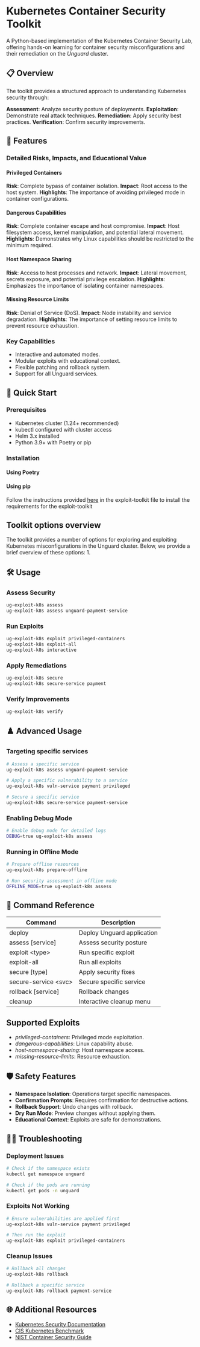 # Kubernetes Container Security Toolkit

A Python-based implementation of the Kubernetes Container Security Lab, offering hands-on learning for container security misconfigurations and their remediation on the *Unguard* cluster.

## 📋 Overview

The toolkit provides a structured approach to understanding Kubernetes security through:

**Assessment**: Analyze security posture of deployments.
**Exploitation**: Demonstrate real attack techniques.
**Remediation**: Apply security best practices.
**Verification**: Confirm security improvements.

## 🔑 Features

### Detailed Risks, Impacts, and Educational Value

#### Privileged Containers

**Risk**: Complete bypass of container isolation.
**Impact**: Root access to the host system.
**Highlights**: The importance of avoiding privileged mode in container configurations.

#### Dangerous Capabilities

**Risk**: Complete container escape and host compromise.
**Impact**: Host filesystem access, kernel manipulation, and potential lateral movement.
**Highlights**: Demonstrates why Linux capabilities should be restricted to the minimum required.

#### Host Namespace Sharing

**Risk**: Access to host processes and network.
**Impact**: Lateral movement, secrets exposure, and potential privilege escalation.
**Highlights**: Emphasizes the importance of isolating container namespaces.

#### Missing Resource Limits

**Risk**: Denial of Service (DoS).
**Impact**: Node instability and service degradation.
**Highlights**: The importance of setting resource limits to prevent resource exhaustion.

### Key Capabilities

- Interactive and automated modes.
- Modular exploits with educational context.
- Flexible patching and rollback system.
- Support for all Unguard services.

## 🚀 Quick Start

### Prerequisites

- Kubernetes cluster (1.24+ recommended)
- kubectl configured with cluster access
- Helm 3.x installed
- Python 3.9+ with Poetry or pip

### Installation

#### Using Poetry

#### Using pip

Follow the instructions provided [here](../../../INSTALL.md) in the exploit-toolkit file to install the requirements for the exploit-toolkit

## Toolkit options overview

The toolkit provides a number of options for exploring and exploiting Kubernetes misconfigurations in the Unguard cluster. Below, we provide a brief overview of these options:
1. 

## 🛠️ Usage

### Assess Security

```bash
ug-exploit-k8s assess
ug-exploit-k8s assess unguard-payment-service
```

### Run Exploits

```bash
ug-exploit-k8s exploit privileged-containers
ug-exploit-k8s exploit-all
ug-exploit-k8s interactive
```

### Apply Remediations

```bash
ug-exploit-k8s secure
ug-exploit-k8s secure-service payment
```

### Verify Improvements

```bash
ug-exploit-k8s verify
```

## ♟️ Advanced Usage

### Targeting specific services

```bash
# Assess a specific service
ug-exploit-k8s assess unguard-payment-service

# Apply a specific vulnerability to a service
ug-exploit-k8s vuln-service payment privileged

# Secure a specific service
ug-exploit-k8s secure-service payment-service
```

### Enabling Debug Mode

```bash
# Enable debug mode for detailed logs
DEBUG=true ug-exploit-k8s assess
```

### Running in Offline Mode

```bash
# Prepare offline resources
ug-exploit-k8s prepare-offline

# Run security assessment in offline mode
OFFLINE_MODE=true ug-exploit-k8s assess
```

## 🧩 Command Reference

| Command                  | Description                            |
|--------------------------|----------------------------------------|
| deploy                   | Deploy Unguard application             |
| assess [service]         | Assess security posture                |
| exploit \<type>          | Run specific exploit                   |
| exploit-all              | Run all exploits                       |
| secure [type]            | Apply security fixes                   |
| secure-service \<svc>    | Secure specific service                |
| rollback [service]       | Rollback changes                       |
| cleanup                  | Interactive cleanup menu               |

## Supported Exploits

- *privileged-containers*: Privileged mode exploitation.
- *dangerous-capabilities*: Linux capability abuse.
- *host-namespace-sharing*: Host namespace access.
- *missing-resource-limits*: Resource exhaustion.

## 🛡️ Safety Features

- **Namespace Isolation**: Operations target specific namespaces.
- **Confirmation Prompts**: Requires confirmation for destructive actions.
- **Rollback Support**: Undo changes with rollback.
- **Dry Run Mode**: Preview changes without applying them.
- **Educational Context**: Exploits are safe for demonstrations.

## 👷‍♂️ Troubleshooting

### Deployment Issues

```bash
# Check if the namespace exists
kubectl get namespace unguard

# Check if the pods are running
kubectl get pods -n unguard
```

### Exploits Not Working

```bash
# Ensure vulnerabilities are applied first
ug-exploit-k8s vuln-service payment privileged

# Then run the exploit
ug-exploit-k8s exploit privileged-containers
```

### Cleanup Issues

```bash
# Rollback all changes
ug-exploit-k8s rollback

# Rollback a specific service
ug-exploit-k8s rollback payment-service
```

## 🌐 Additional Resources

- [Kubernetes Security Documentation](https://kubernetes.io/docs/concepts/security/)
- [CIS Kubernetes Benchmark](https://www.cisecurity.org/benchmark/kubernetes)
- [NIST Container Security Guide](https://csrc.nist.gov/publications/detail/sp/800-190/final)
